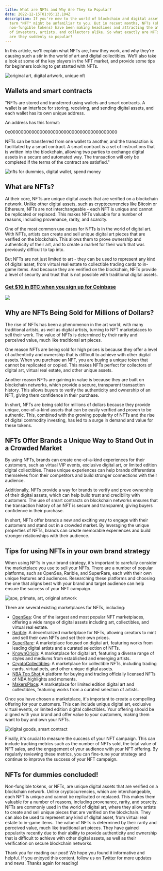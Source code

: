 ```yaml
---
title: What are NFTs and Why Are They So Popular?
date: 2022-12-15T01:05:13.104Z
description: If you're new to the world of blockchain and digital assets, the
  term "NFT" might be unfamiliar to you. But in recent months, NFTs (short for
  non-fungible tokens) have been making headlines and attracting the attention
  of investors, artists, and collectors alike. So what exactly are NFTs and why
  are they suddenly so popular?
---
```

In this article, we'll explain what NFTs are, how they work, and why they're causing such a stir in the world of art and digital collectibles. We'll also take a look at some of the key players in the NFT market, and provide some tips for beginners looking to get started with NFTs.

![original art, digital artwork, unique nft](https://lh3.googleusercontent.com/N0dAcoPr4bUj4sKCsprJfHAMm2JAhMzIk2esXOjJie7h3HUK4PJGYdNYOa3h7DjXuLtR6-eB0Ep_3o9UI305dmFlvCisg10hHNM6gnM8jdCDOhXQuXaBWIFDEW_wRH-GxY49tBuElrP23xDqYm_c9ZzfFEznji9cFxuWkbi_J1f_WDB34pleHngt5JIXOQ)

## Wallets and smart contracts

"NFTs are stored and transferred using wallets and smart contracts. A wallet is an interface for storing, receiving, and sending digital assets, and each wallet has its own unique address.

An address has this format:

0x0000000000000000000000000000000000000000

NFTs can be transferred from one wallet to another, and the transaction is facilitated by a smart contract. A smart contract is a set of instructions that is written into the blockchain, allowing two parties to exchange digital assets in a secure and automated way. The transaction will only be completed if the terms of the contract are satisfied."

![nfts for dummies, digital wallet, spend money](https://lh6.googleusercontent.com/tAG1o4BoNrJbfRr29kBHkpRXImZ-BDvucLTem0AOCvnCTTNvDE0byiISgCe0IRhShhuU0nau3uJG5f3rBdxdaFcBcycZS3HFi0zqPTL2EcG05YT9LFzKe6bw9s4yyNqT71AAbILxsdfVUKQGG1b6tLG9QCdhdGN5G9KEpDAJGsRFRPbicWxFGJq_Gi4nTg)

## What are NFTs?

At their core, NFTs are unique digital assets that are verified on a blockchain network. Unlike other digital assets, such as cryptocurrencies like Bitcoin or Ethereum, NFTs are not interchangeable - each NFT is unique and cannot be replicated or replaced. This makes NFTs valuable for a number of reasons, including provenance, rarity, and scarcity.

One of the most common use cases for NFTs is in the world of digital art. With NFTs, artists can create and sell unique digital art pieces that are verified on the blockchain. This allows them to prove ownership and authenticity of their art, and to create a market for their work that was previously difficult to tap into.

But NFTs are not just limited to art - they can be used to represent any kind of digital asset, from virtual real estate to collectible trading cards to in-game items. And because they are verified on the blockchain, NFTs provide a level of security and trust that is not possible with traditional digital assets.

### [Get $10 in BTC when you sign up for Coinbase](https://go.offchaininsights.com/coinbase)

![](https://lh6.googleusercontent.com/scMpc1PEqKXE5hEovA5w27NhHhKLJBfmOOXJJoGchaGXJOkvmcGK0cZ0JR8AOq_8HQ7WsHJhckdqMllEjXPjan0Bw3gilusTkiigDTzlLErzr5F53-k_EBIlpedM0xYwqeSkZvZv_QuPzd_FJBl_xkx05fl3cFSFWgQ3He43fvzq-PwSBDoB41xr8sc4kA)

## Why are NFTs Being Sold for Millions of Dollars?

The rise of NFTs has been a phenomenon in the art world, with many traditional artists, as well as digital artists, turning to NFT marketplaces to sell their work. The value of NFTs is determined by their rarity and perceived value, much like traditional art pieces.

One reason NFTs are being sold for high prices is because they offer a level of authenticity and ownership that is difficult to achieve with other digital assets. When you purchase an NFT, you are buying a unique token that cannot be replicated or copied. This makes NFTs perfect for collectors of digital art, virtual real estate, and other unique assets.

Another reason NFTs are gaining in value is because they are built on blockchain networks, which provide a secure, transparent transaction history. This allows buyers to verify the authenticity and ownership of an NFT, giving them confidence in their purchase.

In short, NFTs are being sold for millions of dollars because they provide unique, one-of-a-kind assets that can be easily verified and proven to be authentic. This, combined with the growing popularity of NFTs and the rise of digital commodity investing, has led to a surge in demand and value for these tokens.

## NFTs Offer Brands a Unique Way to Stand Out in a Crowded Market

By using NFTs, brands can create one-of-a-kind experiences for their customers, such as virtual VIP events, exclusive digital art, or limited edition digital collectibles. These unique experiences can help brands differentiate themselves from their competitors and build stronger connections with their audience.

Additionally, NFTs provide a way for brands to verify and prove ownership of their digital assets, which can help build trust and credibility with customers. The use of smart contracts on blockchain networks ensures that the transaction history of an NFT is secure and transparent, giving buyers confidence in their purchase.

In short, NFTs offer brands a new and exciting way to engage with their customers and stand out in a crowded market. By leveraging the unique properties of NFTs, brands can create memorable experiences and build stronger relationships with their audience.

## Tips for using NFTs in your own brand strategy

When using NFTs in your brand strategy, it's important to carefully consider the marketplace you use to sell your NFTs. There are a number of popular platforms, such as OpenSea, Rarible, and SuperRare, each with their own unique features and audiences. Researching these platforms and choosing the one that aligns best with your brand and target audience can help ensure the success of your NFT campaign.

![ape, primate, art, original artwork](https://lh4.googleusercontent.com/E8UK8Yt43BxjhCilDY-jwNSyBf5eneC_tKJGbtb4-r_Zlr5RLLKDh0gf2qOKUc8ZEHpImq6HDQdQtfED8s-lTZd9rgBOuH3b8VrQvONP2q2fRU2Irkimk1XbhT_aS60rtggG8V5IqpMikKzDUdRS5EBmenmVQmBk7PETRJZbj0_kApk930kZIB3sMwtx2g)

There are several existing marketplaces for NFTs, including:

* [OpenSea](https://opensea.io/): One of the largest and most popular NFT marketplaces, offering a wide range of digital assets including art, collectibles, and virtual real estate.
* [Rarible](https://rarible.com/): A decentralized marketplace for NFTs, allowing creators to mint and sell their own NFTs and set their own prices.
* [SuperRare](https://superrare.com/): A marketplace focused on digital art, featuring works from leading digital artists and a curated selection of NFTs.
* [KnownOrigin](https://knownorigin.io/): A marketplace for digital art, featuring a diverse range of styles and mediums from established and emerging artists.
* [CryptoCollectibles](https://cryptocollectibles.com/): A marketplace for collectible NFTs, including trading cards, virtual pets, and other unique digital assets.
* [NBA Top Shot:](https://nbatopshot.com/)A platform for buying and trading officially licensed NFTs of NBA highlights and moments.
* [MakersPlace](https://makersplace.com/): A marketplace for limited edition digital art and collectibles, featuring works from a curated selection of artists.

Once you have chosen a marketplace, it's important to create a compelling offering for your customers. This can include unique digital art, exclusive virtual events, or limited edition digital collectibles. Your offering should be aligned with your brand and offer value to your customers, making them want to buy and own your NFTs.

![digital goods, smart contract](https://lh3.googleusercontent.com/bvh0xlzGnc4SZ26ypv7OaFG3h-jHzZ9WOgG0OThrxQkfcVCBI0U6nZuVxnDgT4eAtGHe8MYoB258qNc3AFJLkdkDK2RX3rd2HzmBJsus7KahDVXUyk-DgnmToCTSEiFeAilqAVIRA2Ma3lWnlMk5NJg1aBu70uaCa-glD4wah7PG34_3SMqOVVl4fdPiAA)

Finally, it's crucial to measure the success of your NFT campaign. This can include tracking metrics such as the number of NFTs sold, the total value of NFT sales, and the engagement of your audience with your NFT offering. By regularly reviewing these metrics, you can fine-tune your strategy and continue to improve the success of your NFT campaign.

## NFTs for dummies concluded!

Non-fungible tokens, or NFTs, are unique digital assets that are verified on a blockchain network. Unlike cryptocurrencies, which are interchangeable, each NFT is unique and cannot be replicated or replaced. This makes them valuable for a number of reasons, including provenance, rarity, and scarcity. NFTs are commonly used in the world of digital art, where they allow artists to create and sell unique pieces that are verified on the blockchain. They can also be used to represent any kind of digital asset, from virtual real estate to in-game items. The value of NFTs is determined by their rarity and perceived value, much like traditional art pieces. They have gained popularity recently due to their ability to provide authenticity and ownership that is difficult to achieve with other digital assets, as well as their verification on secure blockchain networks.

Thank you for reading our post! We hope you found it informative and helpful. If you enjoyed this content, follow us on [Twitter](https://twitter.com/ODACrypto) for more updates and news. Thanks again for reading!